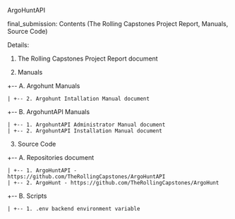 
ArgoHuntAPI

final_submission: Contents (The Rolling Capstones Project Report, Manuals, Source Code)

Details:

1. The Rolling Capstones Project Report document

2. Manuals

  +-- A. Argohunt Manuals

    | +-- 2. Argohunt Intallation Manual document


  +-- B. ArgohuntAPI Manuals

    | +-- 1. ArgohuntAPI Administrator Manual document
    | +-- 2. ArgohuntAPI Installation Manual document

3. Source Code

  +-- A. Repositories document

    | +-- 1. ArgoHuntAPI - https://github.com/TheRollingCapstones/ArgoHuntAPI
    | +-- 2. ArgoHunt - https://github.com/TheRollingCapstones/ArgoHunt
    
  +-- B. Scripts
  
    | +-- 1. .env backend environment variable
